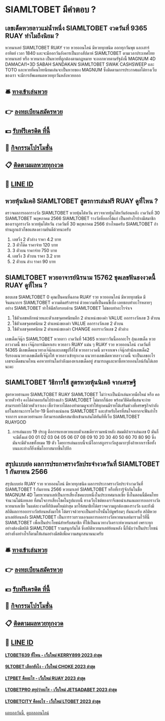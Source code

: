 # SIAMLTOBET มีคำตอบ ?
## เลขเด็ดหวยลาวแม่น้ำหนึ่ง SIAMLTOBET งวดวันที่ 9365 RUAY ทำไมถึงนิยม ?
หวยมาเลย์ SIAMLTOBET RUAY รวย หวยออนไลน์ มีหวยทุกชนิด ออกทุกวันพุธ และเสาร์ อาทิตย์ เวลา 1840 และจะมีออกวันอังคารเป็นบางสัปดาห์ SIAMLTOBET ตามเวลาประเทศไทย หวยมาเลย์ หรือ หวยมาเล เป็นหวยที่ถูกต้องตามกฏหมาย จะออกหวยตามรัฐดังนี้ MAGNUM 4D DAMACAI1+3D SABAH SANDAKAN SIAMLTOBET SWAK CASHSWEEP และ TOTO และหวยที่คนไทยนิยมเล่นจะเป็นหวยของ MAGNUM ซึ่งติดตามการประกาศผลได้ทางเว็บของเรา จะมีการอัพเดทผลหวยทุกวันหลังหวยออก

## 🛎 [ทางเข้าเล่นหวย](https://bit.ly/3BG5bNw)
## 👉 [ลงทะเบียนสมัครหวย](https://bit.ly/3BG5bNw)
## 💵 [รับฟรีเครดิต ที่นี้](https://bit.ly/3C3mvgS)
## 👑 [กิจกรรมโปรโมชั่น](https://bit.ly/3C3mvgS)
## 📋 [ติดตามผลหวยทุกงวด](https://bit.ly/3C3mvgS)
## 📱 [LINE ID](https://bit.ly/3C3mvgS)

## หวยหุ้นนิเคอิ SIAMLTOBET สูตรการเล่นฟรี RUAY ดูที่ไหน ?
ตรวจผลการออกรางวัล SIAMLTOBET หวยหุ้นไต้หวัน ตรวจหวยหุ้นไต้หวันย้อนหลัง งวดวันที่ 30 SIAMLTOBET พฤษภาคม 2566 SIAMLTOBET รางวัลที่ออกได้แก่
เป็นอย่างไรบ้างมีสมาชิกของเราถูกรางวัล หวยหุ้นไต้หวัน งวดวันที่ 30 พฤษภาคม 2566 บ้างไหมครับ SIAMLTOBET ถ้าท่านถูกแล้วก็ขอแสดงความยินดีด้วยนะครับ
1. เลขวิ่ง 2 ตัวล่าง ราคา 4.2 บาท
2. 3 ตัวโต๊ด ราคาจ่าย 120 บาท
3. 3 ตัวบน ราคาจ่าย 750 บาท
4. เลขวิ่ง 3 ตัวบน ราคา 3.2 บาท
5. 2 ตัวบน ล่าง ราคา 90 บาท

## SIAMLTOBET หวยอาจารย์นิรนาม 15762 ชุดเลขฟันธงงวดนี้ RUAY ดูที่ไหน ?
ชอบเลข SIAMLTOBET 0 คุณเป็นคนที่ฉลาด RUAY รวย หวยออนไลน์ มีหวยทุกชนิด มีจินตนาการ SIAMLTOBET ความคิดสร้าสรรค์ ด้วยความที่เป็นคนขี้เบื่อ เลยชอบทำอะไรหลายๆ อย่าง SIAMLTOBET ทำให้มีสกิลรอบด้าน SIAMLTOBET ไม่ชอบทำอะไรจำเจ
1. ใช้ตัวเลขหลักหน่วยและตัวเลขจุดทศนิยมอีก 2 ตำแหน่งของค่า VALUE ออกรางวัลเลข 3 ตัวบน
2. ใช้ตัวเลขจุดทศนิยม 2 ตำแหน่งของค่า VALUE ออกรางวัลเลข 2 ตัวบน
3. ใช้ตัวเลขจุดทศนิยม 2 ตำแหน่งของค่า CHANGE ออกรางวัลเลข 2 ตัวล่าง

เลขเด็ดเจ๊นุ๊ก SIAMLTOBET หวยลาว งวดวันที่ 14365
หวยลาววันนี้ออกอะไร ลุ้นเลขเด็ด หวยลาวงวดนี้ ของ เจ๊นุ๊กบารมีมหาเฮง หวยลาว RUAY แม่น ๆ RUAY รวย หวยออนไลน์ งวดวันที่ 14365 มีเลขเด็ดแนวทางเจ๊น๊กและเลขธูปไอ้ไข่ หวยลาวงวดนี้ มาจากเพจ เจ๊นุ๊กสำนักเลขเด็ด2 รับรองแนวทางเลขเด็ดที่เจ๊นุ๊กให้ หวยลาวเข้าทุกงวด แนวทางเลขเด็ดหวยลาวงวดนี้ จะเป็นเลขอะไร เลขจะเด็ดขนาดไหน คอหวยท่านใดกำลังมองหาเลขเด็ดอยู่ สามารถดูและหาซื้อหวยออนไลน์กันได้เลยนะคะ

## SIAMLTOBET วิธีการใช้ สูตรหวยหุ้นนิเคอิ จากเศรษฐี
สูตรหวยฮานอย SIAMLTOBET RUAY SIAMLTOBET ไม่ว่าจะเป็นนักเล่นหวยมือใหม่ หรือ คอหวยตัวจริง คงได้คำตอบกันไปบ้างแล้ว SIAMLTOBET ไม่มากก็น้อย พร้อมวิธีคิดที่แสนจะง่ายสามารถทำได้ด้วยตัวเราเอง เชื่อว่าหากได้ลองทำตามดูจะทำให้ทุกคนมีรายได้เสริมช่วงที่เศรษฐกิจกำลังแย่ในสถานะการโควิท-19 นี้อย่างแน่นอน SIAMLTOBET และสำหรับใครที่สนใจอยากจะฟันกำไรจากการ แทงหวยฮานอย ก็สามารถสมัครสมาชิกเข้ามาเล่นได้ทันทีที่เว็บ SIAMLTOBET RUAYGOD
1. การเล่นแบบ 19 ประตู คือการแทงหวยแบบตัวเลขเดียวรวมหน้าหลัง สมมติถ้าเราเล่นเลข 0 มันก็จะมีตั้งแต่ 00 01 02 03 04 05 06 07 08 09 10 20 30 40 50 60 70 80 90 ซึ่งมันจะมีตัวเลขทั้งหมด 19 ตัว โดยการเล่นแบบนี้จะมีโอกาสถูกรางวัลสูงมากๆยิ่งถ้าหากเราซื้อทั้งบนและล่างก็ยิ่งเพิ่มโอกาสมากขึ้นไปอีก

## สรุปแบบย่อ ผลการประกาศรางวัลประจำงวดวันที่ SIAMLTOBET 1 กันยายน 2566
สรุปแบบย่อ RUAY รวย หวยออนไลน์ มีหวยทุกชนิด ผลการประกาศรางวัลประจำงวดวันที่ SIAMLTOBET 1 กันยายน 2566 หวยมาเลย์ SIAMLTOBET หรือที่เรารู้จักกันในชื่อ MAGNUM 4D โดยหวยมาเลย์เป็นการเสี่ยงโชคแบบหนึ่งในประเทศมาเลเซีย ซึ่งในตอนนี้มีคนไทยจำนวนไม่น้อยเลย ที่สนใจการเสี่ยงโชคในรูปแบบนี้ ทางเว็บไซต์ของเราจึงขอนำเสนอผลการออกรางวัลหวยมาเลเซีย ในแต่ละงวดที่อัปเดตใหม่ล่าสุด มาให้สมาชิกได้ตรวจความถูกต้องของรางวัล และยังมีสถิติผลการออกรางวัลย้อนหลังมาให้ ได้ตรวจด้วยจะเป็นอย่างไรนั้นไปดูพร้อมๆ กันนะครับ
สถิติหวยมาเลย์ย้อนหลัง SIAMLTOBET เป็นการรวบรวบเอาผลการออกรางวัลหวยมาเลย์มารวมไว้ที่นี้ SIAMLTOBET เพื่อเป็นประโยชน์สำหรับสมาชิก ที่ใช้เป็นแนวทางวิเคราะห์หวยมาเลย์ เพราะทุกอย่างต้องมีสถิติ SIAMLTOBET รวมสนุกกันได้ ซึ่งสถิติหวยมาเลย์ย้อนหลัง นี้ก็นับว่าเป็นประโยชน์อย่างยิ่งอย่างไรก็ตามให้เล่นอย่างมีสติเพื่อความสนุกสนานนะครับ

## 🛎 [ทางเข้าเล่นหวย](https://bit.ly/3BG5bNw)
## 👉 [ลงทะเบียนสมัครหวย](https://bit.ly/3BG5bNw)
## 💵 [รับฟรีเครดิต ที่นี้](https://bit.ly/3C3mvgS)
## 👑 [กิจกรรมโปรโมชั่น](https://bit.ly/3C3mvgS)
## 📋 [ติดตามผลหวยทุกงวด](https://bit.ly/3C3mvgS)
## 📱 [LINE ID](https://bit.ly/3C3mvgS)

#### [LTOBET639 ที่ไหน - เว็บใหม่ KERRY899 2023 ล่าสุด](https://atom.io/themes/ltobet639%20ที่ไหน%20-%20เว็บใหม่%20kerry899%202023%20ล่าสุด)
#### [9LTOBET เลือกยังไง - เว็บใหม่ CHOKE 2023 ล่าสุด](https://atom.io/themes/9ltobet%20เลือกยังไง%20-%20เว็บใหม่%20choke%202023%20ล่าสุด)
#### [LTPBET คืออะไร - เว็บใหม่ RUAY 2023 ล่าสุด](https://atom.io/themes/ltpbet%20คืออะไร%20-%20เว็บใหม่%20ruay%202023%20ล่าสุด)
#### [LTOBETPRO สรุปว่าอะไร - เว็บใหม่ JETSADABET 2023 ล่าสุด](https://atom.io/themes/ltobetpro%20สรุปว่าอะไร%20-%20เว็บใหม่%20jetsadabet%202023%20ล่าสุด)
#### [LTOBETCITY คืออะไร - เว็บใหม่ LTOBET 2023 ล่าสุด](https://atom.io/themes/ltobetcity%20คืออะไร%20-%20เว็บใหม่%20ltobet%202023%20ล่าสุด)

[ผลบอลวันนี้](https://siamsport.tv "ผลบอลวันนี้"), [ดูบอลออนไลน์](https://siamsport.tv/ดูบอลสด "ดูบอลออนไลน์")